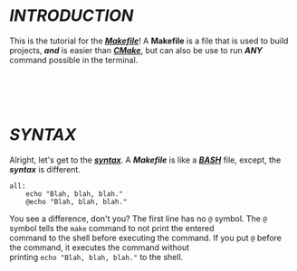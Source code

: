 # ***INTRODUCTION***
This is the tutorial for the [***Makefile***](https://en.wikipedia.org/wiki/Make_(software)#Makefile)!
A **Makefile** is a file that is used to build projects, ***and*** is easier than [***CMake***](https://en.wikipedia.org/wiki/CMake), but can also be use to run ***ANY*** command possible in the terminal.
</br>
</br>
</br>
</br>
</br>
# ***SYNTAX***
Alright, let's get to the [***syntax***](https://en.wikipedia.org/wiki/Syntax_(programming_languages)). A ***Makefile*** is like a [***BASH***](https://en.wikipedia.org/wiki/Bash_(Unix_shell)) file, except, the ***syntax*** is different.
```
all:
	echo "Blah, blah, blah."
	@echo "Blah, blah, blah."
```
You see a difference, don't you? The first line has no ```@``` symbol. The ```@``` symbol tells the ```make``` command to not print the entered</br>command to the shell before executing the command.
If you put ```@``` before the command, it executes the command without</br>printing ```echo "Blah, blah, blah."``` to the shell.

